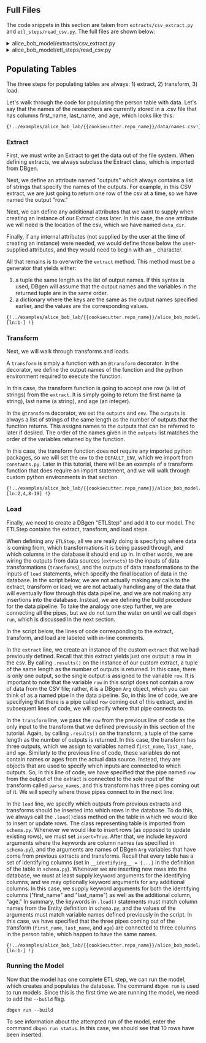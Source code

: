 <!--
   Copyright 2021 Modelyst LLC

   Licensed under the Apache License, Version 2.0 (the "License");
   you may not use this file except in compliance with the License.
   You may obtain a copy of the License at

       http://www.apache.org/licenses/LICENSE-2.0

   Unless required by applicable law or agreed to in writing, software
   distributed under the License is distributed on an "AS IS" BASIS,
   WITHOUT WARRANTIES OR CONDITIONS OF ANY KIND, either express or implied.
   See the License for the specific language governing permissions and
   limitations under the License.
 -->

## Full Files

The code snippets in this section are taken from `extracts/csv_extract.py` and `etl_steps/read_csv.py`. The full files are shown below:

<details>
<summary>alice_bob_model/extracts/csv_extract.py</summary>

```python3
{!../examples/alice_bob_lab/{{cookiecutter.repo_name}}/alice_bob_model/extracts/csv_extract.py [ln:1-] !}
```
</details>

<details>
<summary>alice_bob_model/etl_steps/read_csv.py</summary>

```python3
{!../examples/alice_bob_lab/{{cookiecutter.repo_name}}/alice_bob_model/etl_steps/read_csv.py [ln:1-] !}
```
</details>

## Populating Tables

The three steps for populating tables are always: 1) extract, 2) transform, 3) load.

Let's walk through the code for populating the person table with data. Let's say
that the names of the researchers are currently stored in a .csv file that has
columns first_name, last_name, and age, which looks like this:

```
{!../examples/alice_bob_lab/{{cookiecutter.repo_name}}/data/names.csv!}
```

### Extract

First, we must write an Extract to get the data out of the file system. When defining extracts, we always subclass the Extract class, which is imported from DBgen.

Next, we define an attribute named "outputs" which always contains a list of strings that specify the names of the outputs. For example, in this CSV extract, we are just going to return one row of the csv at a time, so we have named the output "row."

Next, we can define any additional attributes that we want to supply when creating an instance of our Extract class later. In this case, the one attribute we will need is the location of the csv, which we have named `data_dir`.

Finally, if any internal attributes (not supplied by the user at the time of creating an instance) were needed, we would define those below the user-supplied attributes, and they would need to begin with an `_` character.

All that remains is to overwrite the `extract` method. This method must be a generator that yields either:

1. a tuple the same length as the list of output names. If this syntax is used, DBgen will assume that the output names and the variables in the returned tuple are in the same order.
2. a dictionary where the keys are the same as the output names specified earlier, and the values are the corresponding values.

```python3
{!../examples/alice_bob_lab/{{cookiecutter.repo_name}}/alice_bob_model/extracts/csv_extract.py [ln:1-] !}
```

### Transform

Next, we will walk through transforms and loads.

A `transform` is simply a function with an `@transform` decorator. In the decorator, we define the output names of the function and the python environment required to execute the function.

In this case, the transform function is going to accept one row (a list of strings) from the `extract`. It is simply going to return the first name (a string), last name (a string), and age (an integer).

In the `@transform` decorator, we set the `outputs` and `env`. The `outputs` is always a list of strings of the same length as the number of outputs that the function returns. This assigns names to the outputs that can be referred to later if desired. The order of the names given in the `outputs` list matches the order of the variables returned by the function.

In this case, the transform function does not require any imported python packages, so we will set the `env` to the `DEFAULT_ENV`, which we import from `constants.py`. Later in this tutorial, there will be an example of a transform function that does require an import statement, and we will walk through custom python environments in that section.

```python3
{!../examples/alice_bob_lab/{{cookiecutter.repo_name}}/alice_bob_model/etl_steps/read_csv.py [ln:2,4,8-19] !}
```

### Load

Finally, we need to create a DBgen "ETLStep" and add it to our model. The ETLStep contains the extract, transform, and load steps.

When defining any `ETLStep`, all we are really doing is specifying where data is coming from, which transformations it is being passed through, and which columns in the database it should end up in. In other words, we are wiring the outputs from data sources (`extracts`) to the inputs of data transformations (`transforms`), and the outputs of data transformations to the inputs of `load` statements, which specify the final location of data in the database. In the script below, we are not actually making any calls to the extract, transform or load; we are not actually handling any of the data that will eventually flow through this data pipeline, and we are not making any insertions into the database. Instead, we are defining the build procedure for the data pipeline. To take the analogy one step further, we are connecting all the pipes, but we do not turn the water on until we call `dbgen run`, which is discussed in the next section.

In the script below, the lines of code corresponding to the extract, transform, and load are labeled with in-line comments.

In the `extract` line, we create an instance of the custom `extract` that we had previously defined. Recall that this extract yields just one output: a row in the csv. By calling `.results()` on the instance of our custom extract, a tuple of the same length as the number of outputs is returned. In this case, there is only one output, so the single output is assigned to the variable `row`. It is important to note that the variable `row` in this script does not contain a row of data from the CSV file; rather, it is a DBgen `Arg` object, which you can think of as a named pipe in the data pipeline. So, in this line of code, we are specifying that there is a pipe called `row` coming out of this extract, and in subsequent lines of code, we will specify where that pipe connects to.

In the `transform` line, we pass the `row` from the previous line of code as the only input to the transform that we defined previously in this section of the tutorial. Again, by calling `.results()` on the transform, a tuple of the same length as the number of outputs is returned. In this case, the transform has three outputs, which we assign to variables named `first_name`, `last_name`, and `age`. Similarly to the previous line of code, these variables do not contain names or ages from the actual data source. Instead, they are objects that are used to specify which inputs are connected to which outputs. So, in this line of code, we have specified that the pipe named `row` from the output of the extract is connected to the sole input of the transform called `parse_names`, and this transform has three pipes coming out of it. We will specify where those pipes connect to in the next line.

In the `load` line, we specify which outputs from previous extracts and transforms should be inserted into which rows in the database. To do this, we always call the `.load()`class method on the table in which we would like to insert or update rows. The class representing table is imported from `schema.py`. Whenever we would like to insert rows (as opposed to update existing rows), we must set `insert=True`. After that, we include keyword arguments where the keywords are column names (as specified in `schema.py`), and the arguments are names of DBgen `Arg` variables that have come from previous extracts and transforms. Recall that every table has a set of identifying columns (set in `__identifying__ = {...}` in the definition of the table in `schema.py`). Whenever we are inserting new rows into the database, we must at least supply keyword arguments for the identifying columns, and we may optionally keyword arguments for any additional columns. In this case, we supply keyword arguments for both the identifying columns ("first_name" and "last_name") as well as the additional column, "age." In summary, the keywords in `.load()` statements must match column names from the Entity definition in `schema.py`, and the values of the arguments must match variable names defined previously in the script. In this case, we have specified that the three pipes coming out of the transform (`first_name`, `last_name`, and `age`) are connected to three columns in the person table, which happen to have the same names.

```python3
{!../examples/alice_bob_lab/{{cookiecutter.repo_name}}/alice_bob_model/etl_steps/read_csv.py [ln:1-] !}
```

### Running the Model

Now that the model has one complete ETL step, we can run the model, which creates and populates the database. The command `dbgen run` is used to run models. Since this is the first time we are running the model, we need to add the `--build` flag.

```dbgen run --build```

To see information about the attempted run of the model, enter the command `dbgen run status`. In this case, we should see that 10 rows have been inserted.
